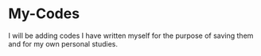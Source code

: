 # My-Codes

I will be adding codes I have written myself for the purpose of saving them and for my own personal studies.
